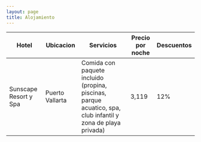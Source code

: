 ```yaml
---
layout: page
title: Alojamiento
---
```


| Hotel | Ubicacion | Servicios | Precio por noche | Descuentos |
|-------|-----------|-----------|------------------|------------|
| Sunscape Resort y Spa | Puerto Vallarta | Comida con paquete incluido (propina, piscinas, parque acuatico, spa, club infantil y zona de playa privada) | 3,119 | 12% | 
